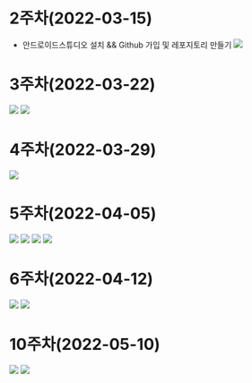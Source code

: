 # 2주차(2022-03-15)
- 안드로이드스튜디오 설치 && Github 가입 및 레포지토리 만들기
<img width="" height="" src="./pic/2st.png"></img>

# 3주차(2022-03-22)
<img width="" height="" src="./pic/3주차_네이버.png"></img>
<img width="" height="" src="./pic/3주차_전화걸기.png"></img>

# 4주차(2022-03-29)
<img width="" height="" src="./pic/4주차_메시지.png"></img>

# 5주차(2022-04-05)
<img width="" height="" src="./pic/5주차_activity_main.png"></img>
<img width="" height="" src="./pic/5주차_mainactivity.png"></img>
<img width="" height="" src="./pic/5주차_cat.png"></img>
<img width="" height="" src="./pic/5주차_dog.png"></img>

# 6주차(2022-04-12)
<img width="" height="" src="./pic/6주차_width.png"></img>
<img width="" height="" src="./pic/6주차_height.png"></img>

# 10주차(2022-05-10)
<img width="" height="" src="./pic/10주차_1.png"></img>
<img width="" height="" src="./pic/10주차_2.png"></img>

